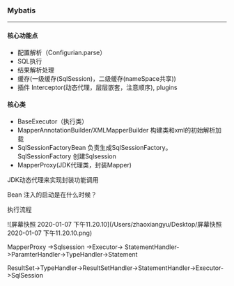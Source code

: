 ### Mybatis

------


#### 核心功能点

* 配置解析（Configurian.parse）
* SQL执行
* 结果解析处理
* 缓存(一级缓存(SqlSession)，二级缓存(nameSpace共享))
* 插件 Interceptor(动态代理，层层嵌套，注意顺序), plugins

####  核心类

* BaseExecutor（执行类）
* MapperAnnotationBuilder/XMLMapperBuilder 构建类和xml的初始解析加载
* SqlSessionFactoryBean 负责生成SqlSessionFactory。 SqlSessionFactory 创建Sqlsession
* MapperProxy(JDK代理类，封装Mapper)

JDK动态代理来实现封装功能调用

Bean 注入的启动是在什么时候？

执行流程

![屏幕快照 2020-01-07 下午11.20.10](/Users/zhaoxiangyu/Desktop/屏幕快照 2020-01-07 下午11.20.10.png)

MapperProxy ->Sqlsession ->Executor-> StatementHandler->ParamterHandler->TypeHandler->Statement

ResultSet->TypeHandler->ResultSetHandler->StatementHandler->Executor->SqlSession